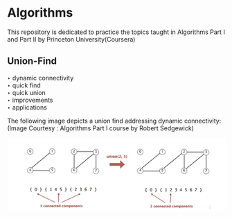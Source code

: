 # Algorithms
This repository is dedicated to practice the topics taught in Algorithms Part I and Part II by Princeton University(Coursera)

## Union-Find
‣ dynamic connectivity <br />
‣ quick find <br />
‣ quick union <br />
‣ improvements <br />
‣ applications <br />

The following image depicts a union find addressing dynamic connectivity: <br />(Image Courtesy : Algorithms Part I course by Robert Sedgewick)

![alt text](https://github.com/kshitijzutshi/Algorithms/blob/master/Unionfind.png)
